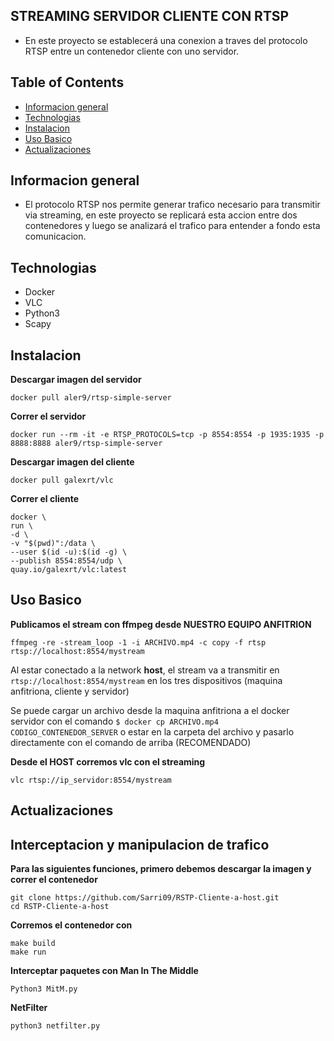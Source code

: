## STREAMING SERVIDOR CLIENTE CON RTSP
- En este proyecto se establecerá una conexion a traves del protocolo RTSP entre un contenedor cliente con uno servidor.

## Table of Contents
* [Informacion general](#informacion-general)
* [Technologias](#technologias)
* [Instalacion](#instalacion)
* [Uso Basico](#uso-basico)
* [Actualizaciones](#actualizaciones)

## Informacion general
- El protocolo RTSP nos permite generar trafico necesario para transmitir via streaming, en este proyecto se replicará esta accion entre dos contenedores y luego se analizará el trafico para entender a fondo esta comunicacion.

## Technologias
- Docker 
- VLC
- Python3
- Scapy

## Instalacion

**Descargar imagen del servidor**

    docker pull aler9/rtsp-simple-server

**Correr el servidor**

    docker run --rm -it -e RTSP_PROTOCOLS=tcp -p 8554:8554 -p 1935:1935 -p 8888:8888 aler9/rtsp-simple-server

**Descargar imagen del cliente** 

    docker pull galexrt/vlc

**Correr el cliente**

    docker \
    run \
    -d \
    -v "$(pwd)":/data \
    --user $(id -u):$(id -g) \
    --publish 8554:8554/udp \
    quay.io/galexrt/vlc:latest 


## Uso Basico

**Publicamos el stream con ffmpeg desde NUESTRO EQUIPO ANFITRION**

    ffmpeg -re -stream_loop -1 -i ARCHIVO.mp4 -c copy -f rtsp rtsp://localhost:8554/mystream

Al estar conectado a la network **host**, el stream va a transmitir en `rtsp://localhost:8554/mystream` en los tres dispositivos (maquina anfitriona, cliente y servidor)

Se puede cargar un archivo desde la maquina anfitriona a el docker servidor con el comando `$ docker cp ARCHIVO.mp4 CODIGO_CONTENEDOR_SERVER` o estar en la carpeta del archivo y pasarlo directamente con el comando de arriba (RECOMENDADO) 

**Desde el HOST corremos vlc con el streaming**

    vlc rtsp://ip_servidor:8554/mystream

## Actualizaciones

## Interceptacion y manipulacion de trafico

**Para las siguientes funciones, primero debemos descargar la imagen y correr el contenedor**
    
    git clone https://github.com/Sarri09/RSTP-Cliente-a-host.git
    cd RSTP-Cliente-a-host
    
**Corremos el contenedor con**

    make build
    make run
    
**Interceptar paquetes con Man In The Middle**
    
    Python3 MitM.py
    
**NetFilter**
    
    python3 netfilter.py
